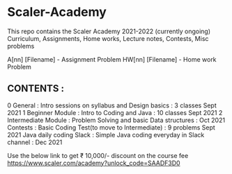 # Scaler-Academy
This repo contains the Scaler Academy 2021-2022 (currently ongoing)
Curriculum, Assignments, Home works, Lecture notes, Contests, Misc problems

A[nn] [Filename]  - Assignment Problem
HW[nn] [Filename] - Home work Problem

CONTENTS :
--------------
0 General               : Intro sessions on syllabus and Design basics  :  3 classes   Sept  2021
1 Beginner Module       : Intro to Coding and Java                      : 10 classes   Sept  2021
2 Intermediate Module   : Problem Solving and basic Data structures     :               Oct  2021
Contests                : Basic Coding Test(to move to Intermediate)    :  9 problems  Sept  2021
Java daily coding Slack : Simple Java coding everyday in Slack channel  :               Dec  2021


Use the below link to get ₹ 10,000/- discount on the course fee
https://www.scaler.com/academy?unlock_code=SAADF3D0
